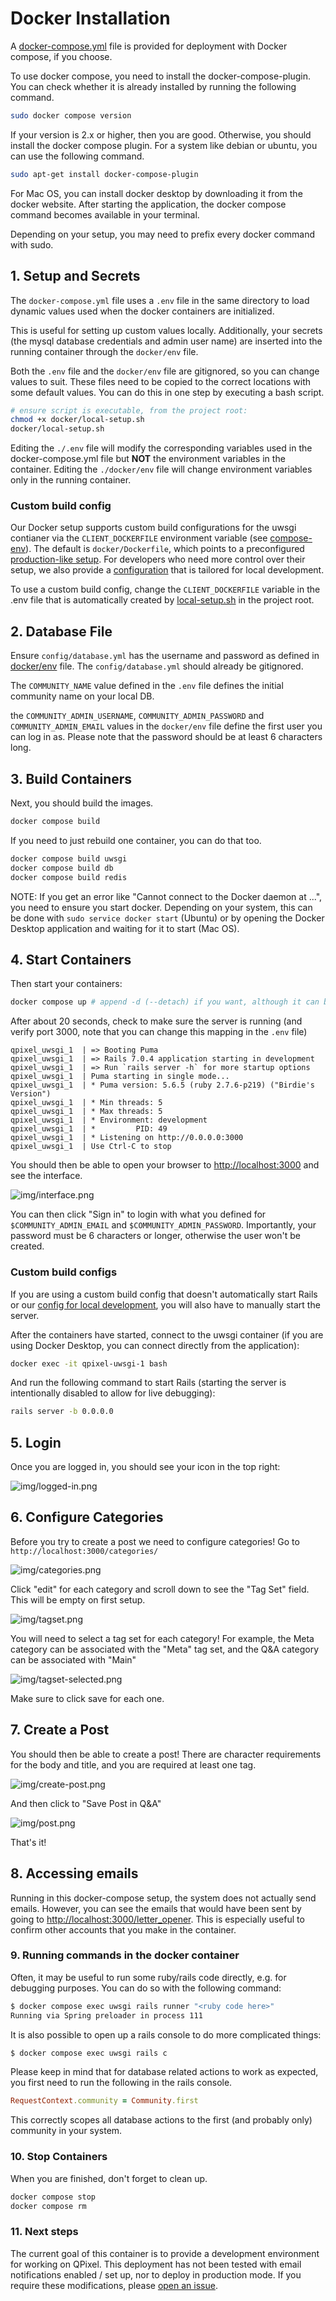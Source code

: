 # Docker Installation

A [docker-compose.yml](../docker-compose.yml) file is provided for deployment with Docker compose, if you choose.

To use docker compose, you need to install the docker-compose-plugin. You can check whether it is already installed by running the following command.

```bash
sudo docker compose version
```

If your version is 2.x or higher, then you are good. Otherwise, you should install the docker compose plugin. For a system like debian or ubuntu, you can use the following command.

```bash
sudo apt-get install docker-compose-plugin
```

For Mac OS, you can install docker desktop by downloading it from the docker website. After starting the application, the docker compose command becomes available in your terminal.

Depending on your setup, you may need to prefix every docker command with sudo.

## 1. Setup and Secrets

The `docker-compose.yml` file uses a `.env` file in the same directory to load dynamic values used when the docker containers are initialized.

This is useful for setting up custom values locally. Additionally, your secrets (the mysql database credentials and admin user name) are inserted into the running container through the `docker/env` file.

Both the `.env` file and the `docker/env` file are gitignored, so you can change values to suit. These files need to be copied to the correct locations with some default values. You can do this in one step by executing a bash script.

```bash
# ensure script is executable, from the project root:
chmod +x docker/local-setup.sh
docker/local-setup.sh
```

Editing the `./.env` file will modify the corresponding variables used in the docker-compose.yml file but **NOT** the environment variables in the container. 
Editing the `./docker/env` file will change environment variables only in the running container.

### Custom build config

Our Docker setup supports custom build configurations for the uwsgi contianer via the `CLIENT_DOCKERFILE` environment variable (see [compose-env](/docker/compose-env)). The default is `docker/Dockerfile`, which points to a preconfigured [production-like setup](/docker/Dockerfile). For developers who need more control over their setup, we also provide a [configuration](/docker/Dockerfile.dev) that is tailored for local development.

To use a custom build config, change the `CLIENT_DOCKERFILE` variable in the .env file that is automatically created by [local-setup.sh](/docker/local-setup.sh) in the project root.

## 2. Database File
Ensure `config/database.yml` has the username and password as defined in [docker/env](docker/env) file. The `config/database.yml` should already be gitignored.

The `COMMUNITY_NAME` value defined in the `.env` file defines the initial community name on your local DB.

the `COMMUNITY_ADMIN_USERNAME`, `COMMUNITY_ADMIN_PASSWORD` and `COMMUNITY_ADMIN_EMAIL` values in the `docker/env` file define the first user you can log in as. Please note that the password should be at least 6 characters long.

## 3. Build Containers

Next, you should build the images.

```bash
docker compose build
```

If you need to just rebuild one container, you can do that too.

```bash
docker compose build uwsgi
docker compose build db
docker compose build redis
```

NOTE: If you get an error like "Cannot connect to the Docker daemon at ...", you need to ensure you start docker. Depending on your system, this can be done with `sudo service docker start` (Ubuntu) or by opening the Docker Desktop application and waiting for it to start (Mac OS).

## 4. Start Containers

Then start your containers:

```bash
docker compose up # append -d (--detach) if you want, although it can be useful to see output in the terminal
```

After about 20 seconds, check to make sure the server is running (and verify port 3000, note that you can change this mapping in the `.env` file)

```
qpixel_uwsgi_1  | => Booting Puma
qpixel_uwsgi_1  | => Rails 7.0.4 application starting in development 
qpixel_uwsgi_1  | => Run `rails server -h` for more startup options
qpixel_uwsgi_1  | Puma starting in single mode...
qpixel_uwsgi_1  | * Puma version: 5.6.5 (ruby 2.7.6-p219) ("Birdie's Version")
qpixel_uwsgi_1  | * Min threads: 5
qpixel_uwsgi_1  | * Max threads: 5
qpixel_uwsgi_1  | * Environment: development
qpixel_uwsgi_1  | *         PID: 49
qpixel_uwsgi_1  | * Listening on http://0.0.0.0:3000
qpixel_uwsgi_1  | Use Ctrl-C to stop
```

You should then be able to open your browser to [http://localhost:3000](http://localhost:3000)
and see the interface. 

![img/interface.png](../img/interface.png)

You can then click "Sign in" to login with what you defined for `$COMMUNITY_ADMIN_EMAIL` and `$COMMUNITY_ADMIN_PASSWORD`. Importantly, your password must be 6 characters or longer, otherwise the user won't be created.

### Custom build configs

If you are using a custom build config that doesn't automatically start Rails or our [config for local development](/docker/Dockerfile.dev), you will also have to manually start the server.

After the containers have started, connect to the uwsgi container (if you are using Docker Desktop, you can connect directly from the application):

```bash
docker exec -it qpixel-uwsgi-1 bash
```

And run the following command to start Rails (starting the server is intentionally disabled to allow for live debugging):

```bash
rails server -b 0.0.0.0
```

## 5. Login

Once you are logged in, you should see your icon in the top right:

![img/logged-in.png](../img/logged-in.png)

## 6. Configure Categories

Before you try to create a post we need to configure categories! 
Go to `http://localhost:3000/categories/`

![img/categories.png](../img/categories.png)

 Click "edit" for each category and scroll down to see the "Tag Set" field. This
 will be empty on first setup.

![img/tagset.png](../img/tagset.png)

You will need to select a tag set for each category! For example, the Meta category can be
associated with the "Meta" tag set, and the Q&A category can be associated with "Main"

![img/tagset-selected.png](../img/tagset-selected.png)

Make sure to click save for each one.

## 7. Create a Post

You should then be able to create a post! There are character requirements for the
body and title, and you are required at least one tag.

![img/create-post.png](../img/create-post.png)

And then click to "Save Post in Q&A"

![img/post.png](../img/post.png)

That's it!

## 8. Accessing emails
Running in this docker-compose setup, the system does not actually send emails. However, you can see the emails that would have been sent by going to [http://localhost:3000/letter_opener](http://localhost:3000/letter_opener).
This is especially useful to confirm other accounts that you make in the container.

### 9. Running commands in the docker container
Often, it may be useful to run some ruby/rails code directly, e.g. for debugging purposes. You can do so with the following command:

```bash
$ docker compose exec uwsgi rails runner "<ruby code here>"
Running via Spring preloader in process 111
```

It is also possible to open up a rails console to do more complicated things:

```bash
$ docker compose exec uwsgi rails c
```

Please keep in mind that for database related actions to work as expected, you first need to run the following in the rails console.

```ruby
RequestContext.community = Community.first
```

This correctly scopes all database actions to the first (and probably only) community in your system.

### 10. Stop Containers

When you are finished, don't forget to clean up.

```bash
docker compose stop
docker compose rm
```

### 11. Next steps

The current goal of this container is to provide a development environment for
working on QPixel. This deployment has not been tested with email notifications
enabled / set up, nor to deploy in production mode. If you require these 
modifications, please [open an issue](https://github.com/codidact/qpixel/issues).
